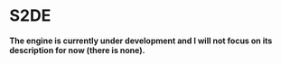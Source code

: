 # S2DE
**The engine is currently under development and I will not focus on its description for now (there is none).**